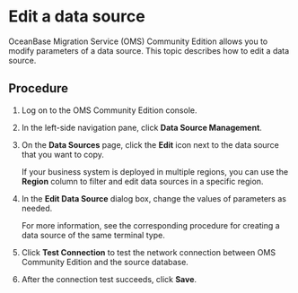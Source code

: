 # Edit a data source

OceanBase Migration Service (OMS) Community Edition allows you to modify parameters of a data source. This topic describes how to edit a data source.

## Procedure

1. Log on to the OMS Community Edition console.

2. In the left-side navigation pane, click **Data Source Management**.

3. On the **Data Sources** page, click the **Edit** icon next to the data source that you want to copy.

   If your business system is deployed in multiple regions, you can use the **Region** column to filter and edit data sources in a specific region.

4. In the **Edit Data Source** dialog box, change the values of parameters as needed.

   For more information, see the corresponding procedure for creating a data source of the same terminal type.

5. Click **Test Connection** to test the network connection between OMS Community Edition and the source database.

6. After the connection test succeeds, click **Save**.
